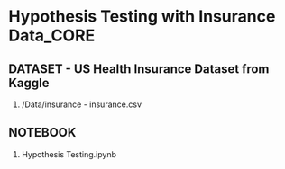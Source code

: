 # Hypothesis Testing with Insurance Data_CORE
 
## DATASET - US Health Insurance Dataset from Kaggle
1. /Data/insurance - insurance.csv

## NOTEBOOK
1. Hypothesis Testing.ipynb
